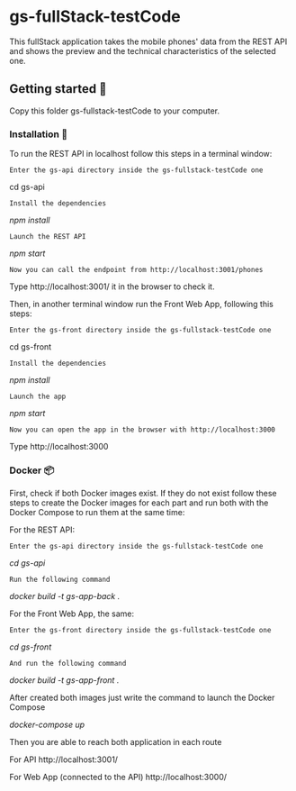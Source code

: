 # gs-fullStack-testCode

This fullStack application takes the mobile phones' data from the REST API and shows the preview and the technical characteristics of the selected one.

## Getting started 🚀

Copy this folder gs-fullstack-testCode to your computer.

### Installation 🔧

To run the REST API in localhost follow this steps in a terminal window:

  ```
  Enter the gs-api directory inside the gs-fullstack-testCode one
  ```
   cd gs-api

  ```
  Install the dependencies
  ```
   _npm install_

  ```
  Launch the REST API
  ```
   _npm start_

  ```
  Now you can call the endpoint from http://localhost:3001/phones
  ```
   Type http://localhost:3001/ it in the browser to check it.

Then, in another terminal window run the Front Web App, following this steps:

  ```
  Enter the gs-front directory inside the gs-fullstack-testCode one
  ```
   cd gs-front

  ```
  Install the dependencies
  ```
   _npm install_

  ```
  Launch the app
  ```
   _npm start_

  ```
  Now you can open the app in the browser with http://localhost:3000
  ```
   Type http://localhost:3000
 

### Docker 📦

First, check if both Docker images exist. If they do not exist follow these steps to create the Docker images for each part and run both with the Docker Compose to run them at the same time:

For the REST API:

  ```
  Enter the gs-api directory inside the gs-fullstack-testCode one
  ```
   _cd gs-api_

  ```
  Run the following command
  ```
  _docker build -t gs-app-back ._

For the Front Web App, the same:

  ```
  Enter the gs-front directory inside the gs-fullstack-testCode one
  ```
   _cd gs-front_

  ```
  And run the following command
  ```
  _docker build -t gs-app-front ._

After created both images just write the command to launch the Docker Compose

  _docker-compose up_


Then you are able to reach both application in each route
  
  For API http://localhost:3001/ 

  For Web App (connected to the API) http://localhost:3000/ 